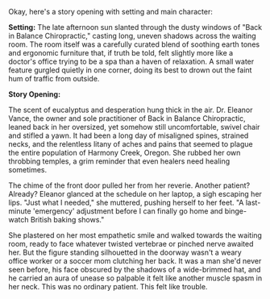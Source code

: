 Okay, here's a story opening with setting and main character:

**Setting:** The late afternoon sun slanted through the dusty windows of "Back in Balance Chiropractic," casting long, uneven shadows across the waiting room. The room itself was a carefully curated blend of soothing earth tones and ergonomic furniture that, if truth be told, felt slightly more like a doctor's office trying to be a spa than a haven of relaxation. A small water feature gurgled quietly in one corner, doing its best to drown out the faint hum of traffic from outside.

**Story Opening:**

The scent of eucalyptus and desperation hung thick in the air. Dr. Eleanor Vance, the owner and sole practitioner of Back in Balance Chiropractic, leaned back in her oversized, yet somehow still uncomfortable, swivel chair and stifled a yawn. It had been a long day of misaligned spines, strained necks, and the relentless litany of aches and pains that seemed to plague the entire population of Harmony Creek, Oregon. She rubbed her own throbbing temples, a grim reminder that even healers need healing sometimes.

The chime of the front door pulled her from her reverie. Another patient? Already? Eleanor glanced at the schedule on her laptop, a sigh escaping her lips. "Just what I needed," she muttered, pushing herself to her feet. "A last-minute 'emergency' adjustment before I can finally go home and binge-watch British baking shows."

She plastered on her most empathetic smile and walked towards the waiting room, ready to face whatever twisted vertebrae or pinched nerve awaited her. But the figure standing silhouetted in the doorway wasn't a weary office worker or a soccer mom clutching her back. It was a man she'd never seen before, his face obscured by the shadows of a wide-brimmed hat, and he carried an aura of unease so palpable it felt like another muscle spasm in her neck. This was no ordinary patient. This felt like trouble.
